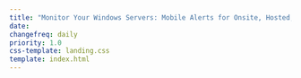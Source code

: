 ```yaml
---
title: "Monitor Your Windows Servers: Mobile Alerts for Onsite, Hosted, and Cloud In Only 5 Minutes"
date:
changefreq: daily
priority: 1.0
css-template: landing.css
template: index.html
---
```

